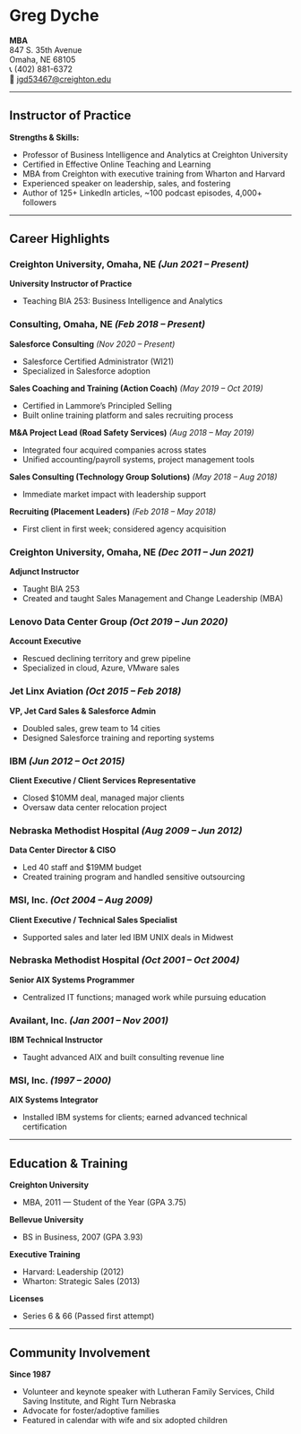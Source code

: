 # Greg Dyche

**MBA**  
847 S. 35th Avenue  
Omaha, NE 68105  
📞 (402) 881-6372  
📧 jgd53467@creighton.edu

---

## Instructor of Practice

**Strengths & Skills:**
- Professor of Business Intelligence and Analytics at Creighton University
- Certified in Effective Online Teaching and Learning
- MBA from Creighton with executive training from Wharton and Harvard
- Experienced speaker on leadership, sales, and fostering
- Author of 125+ LinkedIn articles, ~100 podcast episodes, 4,000+ followers

---

## Career Highlights

### Creighton University, Omaha, NE _(Jun 2021 – Present)_
**University Instructor of Practice**
- Teaching BIA 253: Business Intelligence and Analytics

### Consulting, Omaha, NE _(Feb 2018 – Present)_

**Salesforce Consulting** _(Nov 2020 – Present)_
- Salesforce Certified Administrator (WI21)
- Specialized in Salesforce adoption

**Sales Coaching and Training (Action Coach)** _(May 2019 – Oct 2019)_
- Certified in Lammore’s Principled Selling
- Built online training platform and sales recruiting process

**M&A Project Lead (Road Safety Services)** _(Aug 2018 – May 2019)_
- Integrated four acquired companies across states
- Unified accounting/payroll systems, project management tools

**Sales Consulting (Technology Group Solutions)** _(May 2018 – Aug 2018)_
- Immediate market impact with leadership support

**Recruiting (Placement Leaders)** _(Feb 2018 – May 2018)_
- First client in first week; considered agency acquisition

### Creighton University, Omaha, NE _(Dec 2011 – Jun 2021)_
**Adjunct Instructor**
- Taught BIA 253
- Created and taught Sales Management and Change Leadership (MBA)

### Lenovo Data Center Group _(Oct 2019 – Jun 2020)_
**Account Executive**
- Rescued declining territory and grew pipeline
- Specialized in cloud, Azure, VMware sales

### Jet Linx Aviation _(Oct 2015 – Feb 2018)_
**VP, Jet Card Sales & Salesforce Admin**
- Doubled sales, grew team to 14 cities
- Designed Salesforce training and reporting systems

### IBM _(Jun 2012 – Oct 2015)_
**Client Executive / Client Services Representative**
- Closed $10MM deal, managed major clients
- Oversaw data center relocation project

### Nebraska Methodist Hospital _(Aug 2009 – Jun 2012)_
**Data Center Director & CISO**
- Led 40 staff and $19MM budget
- Created training program and handled sensitive outsourcing

### MSI, Inc. _(Oct 2004 – Aug 2009)_
**Client Executive / Technical Sales Specialist**
- Supported sales and later led IBM UNIX deals in Midwest

### Nebraska Methodist Hospital _(Oct 2001 – Oct 2004)_
**Senior AIX Systems Programmer**
- Centralized IT functions; managed work while pursuing education

### Availant, Inc. _(Jan 2001 – Nov 2001)_
**IBM Technical Instructor**
- Taught advanced AIX and built consulting revenue line

### MSI, Inc. _(1997 – 2000)_
**AIX Systems Integrator**
- Installed IBM systems for clients; earned advanced technical certification

---

## Education & Training

**Creighton University**
- MBA, 2011 — Student of the Year (GPA 3.75)

**Bellevue University**
- BS in Business, 2007 (GPA 3.93)

**Executive Training**
- Harvard: Leadership (2012)
- Wharton: Strategic Sales (2013)

**Licenses**
- Series 6 & 66 (Passed first attempt)

---

## Community Involvement

**Since 1987**
- Volunteer and keynote speaker with Lutheran Family Services, Child Saving Institute, and Right Turn Nebraska
- Advocate for foster/adoptive families
- Featured in calendar with wife and six adopted children